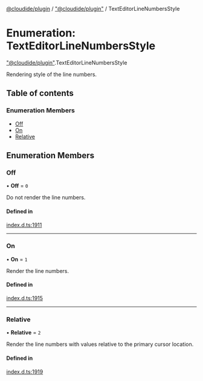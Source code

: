 [@cloudide/plugin](../README.md) / ["@cloudide/plugin"](../modules/_cloudide_plugin_.md) / TextEditorLineNumbersStyle

# Enumeration: TextEditorLineNumbersStyle

["@cloudide/plugin"](../modules/_cloudide_plugin_.md).TextEditorLineNumbersStyle

Rendering style of the line numbers.

## Table of contents

### Enumeration Members

- [Off](cloudide_plugin_.TextEditorLineNumbersStyle.md#off)
- [On](cloudide_plugin_.TextEditorLineNumbersStyle.md#on)
- [Relative](cloudide_plugin_.TextEditorLineNumbersStyle.md#relative)

## Enumeration Members

### Off

• **Off** = ``0``

Do not render the line numbers.

#### Defined in

[index.d.ts:1911](https://github.com/shuyaqian/cloudide-plugin-api/blob/26b31b9/index.d.ts#L1911)

___

### On

• **On** = ``1``

Render the line numbers.

#### Defined in

[index.d.ts:1915](https://github.com/shuyaqian/cloudide-plugin-api/blob/26b31b9/index.d.ts#L1915)

___

### Relative

• **Relative** = ``2``

Render the line numbers with values relative to the primary cursor location.

#### Defined in

[index.d.ts:1919](https://github.com/shuyaqian/cloudide-plugin-api/blob/26b31b9/index.d.ts#L1919)
